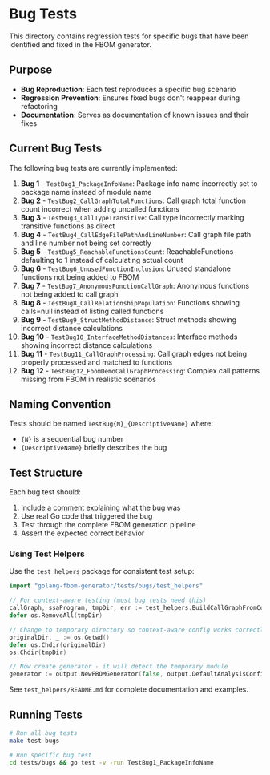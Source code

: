 # Bug Tests

This directory contains regression tests for specific bugs that have been identified and fixed in the FBOM generator.

## Purpose

- **Bug Reproduction**: Each test reproduces a specific bug scenario
- **Regression Prevention**: Ensures fixed bugs don't reappear during refactoring
- **Documentation**: Serves as documentation of known issues and their fixes

## Current Bug Tests

The following bug tests are currently implemented:

1. **Bug 1** - `TestBug1_PackageInfoName`: Package info name incorrectly set to package name instead of module name
2. **Bug 2** - `TestBug2_CallGraphTotalFunctions`: Call graph total function count incorrect when adding uncalled functions
3. **Bug 3** - `TestBug3_CallTypeTransitive`: Call type incorrectly marking transitive functions as direct
4. **Bug 4** - `TestBug4_CallEdgeFilePathAndLineNumber`: Call graph file path and line number not being set correctly
5. **Bug 5** - `TestBug5_ReachableFunctionsCount`: ReachableFunctions defaulting to 1 instead of calculating actual count
6. **Bug 6** - `TestBug6_UnusedFunctionInclusion`: Unused standalone functions not being added to FBOM
7. **Bug 7** - `TestBug7_AnonymousFunctionCallGraph`: Anonymous functions not being added to call graph
8. **Bug 8** - `TestBug8_CallRelationshipPopulation`: Functions showing calls=null instead of listing called functions
9. **Bug 9** - `TestBug9_StructMethodDistance`: Struct methods showing incorrect distance calculations
10. **Bug 10** - `TestBug10_InterfaceMethodDistances`: Interface methods showing incorrect distance calculations
11. **Bug 11** - `TestBug11_CallGraphProcessing`: Call graph edges not being properly processed and matched to functions
12. **Bug 12** - `TestBug12_FbomDemoCallGraphProcessing`: Complex call patterns missing from FBOM in realistic scenarios

## Naming Convention

Tests should be named `TestBug{N}_{DescriptiveName}` where:
- `{N}` is a sequential bug number
- `{DescriptiveName}` briefly describes the bug

## Test Structure

Each bug test should:
1. Include a comment explaining what the bug was
2. Use real Go code that triggered the bug
3. Test through the complete FBOM generation pipeline
4. Assert the expected correct behavior

### Using Test Helpers

Use the `test_helpers` package for consistent test setup:

```go
import "golang-fbom-generator/tests/bugs/test_helpers"

// For context-aware testing (most bug tests need this)
callGraph, ssaProgram, tmpDir, err := test_helpers.BuildCallGraphFromCodeWithDir(testCode)
defer os.RemoveAll(tmpDir)

// Change to temporary directory so context-aware config works correctly
originalDir, _ := os.Getwd()
defer os.Chdir(originalDir)
os.Chdir(tmpDir)

// Now create generator - it will detect the temporary module
generator := output.NewFBOMGenerator(false, output.DefaultAnalysisConfig())
```

See `test_helpers/README.md` for complete documentation and examples.

## Running Tests

```bash
# Run all bug tests
make test-bugs

# Run specific bug test
cd tests/bugs && go test -v -run TestBug1_PackageInfoName
```
